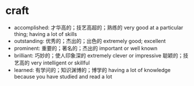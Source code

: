 # craft

- accomplished: 才华高的；技艺高超的；熟练的 very good at a particular thing; having a lot of skills
- outstanding: 优秀的；杰出的；出色的 extremely good; excellent
- prominent: 重要的；著名的；杰出的 important or well known
- brilliant: 巧妙的；使人印象深的 extremely clever or impressive 聪颖的；技艺高的 very intelligent or skillful
- learned: 有学问的；知识渊博的；博学的 having a lot of knowledge because you have studied and read a lot

